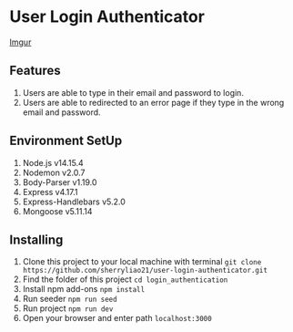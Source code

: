# User Login Authenticator
[Imgur](https://i.imgur.com/ewsXNDz.png)

## Features
1. Users are able to type in their email and password to login.
2. Users are able to redirected to an error page if they type in the wrong email and password.

## Environment SetUp
1. Node.js v14.15.4
2. Nodemon v2.0.7
3. Body-Parser v1.19.0
4. Express v4.17.1
5. Express-Handlebars v5.2.0
6. Mongoose v5.11.14

## Installing
1. Clone this project to your local machine with terminal
```git clone https://github.com/sherryliao21/user-login-authenticator.git```
2. Find the folder of this project
```cd login_authentication```
3. Install npm add-ons
```npm install```
4. Run seeder
```npm run seed```
5. Run project
```npm run dev```
6. Open your browser and enter path
```localhost:3000```